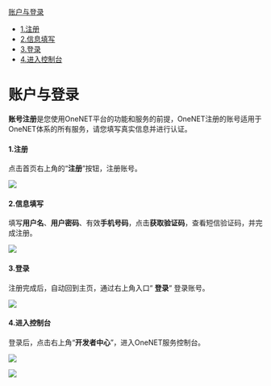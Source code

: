 [账户与登录](#1)
* [1.注册](#2)
* [2.信息填写](#3)
* [3.登录](#4)
* [4.进入控制台](#5)

<h1 id="1">账户与登录</h1>

**账号注册**是您使用OneNET平台的功能和服务的前提，OneNET注册的账号适用于OneNET体系的所有服务，请您填写真实信息并进行认证。
<h4 id="2">1.注册</h4>

点击首页右上角的“**注册**”按钮，注册账号。

![](/images/dj/平台首页.png)

<h4 id="3">2.信息填写</h4>

填写**用户名**、**用户密码**、有效**手机号码**，点击**获取验证码**，查看短信验证码，并完成注册。

![](/images/dj/填写注册信息.png)

<h4 id="4">3.登录</h4>

注册完成后，自动回到主页，通过右上角入口“ **登录**“ 登录账号。

![](/images/dj/登录页面.png)

<h4 id="5">4.进入控制台</h4>

登录后，点击右上角“**开发者中心**”，进入OneNET服务控制台。

![](/images/MQTTS/开发者中心入口.png)

![](/images/MQTTS/开发者中心首页.png)


